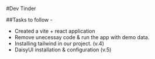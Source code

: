 #Dev Tinder

##Tasks to follow - 

- Created a vite + react application
- Remove unecessay code & run the app with demo data.
- Installing tailwind in our project. (v.4)
- DaisyUI installation & configuration (v.5)